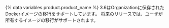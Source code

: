 {% data variables.product.product_name %} 3.6はOrganizationに保存されたDockerイメージの移行をサポートしています。 将来のリリースでは、ユーザが所有するイメージの移行がサポートされます。